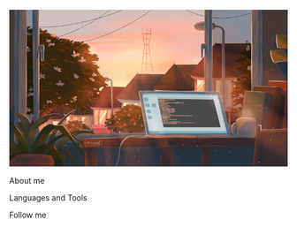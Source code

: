 ![Header](https://github.com/saitovmarat/saitovmarat/blob/main/assets/238355349-7d484dc9-68a9-4ee6-a767-aea59035c12d.gif)

About me

Languages and Tools

Follow me